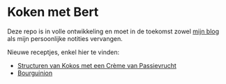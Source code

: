 # Koken met Bert

Deze repo is in volle ontwikkeling en moet in de toekomst zowel [mijn blog](https://kokenmetbert.wordpress.com/) als mijn persoonlijke notities vervangen.

Nieuwe receptjes, enkel hier te vinden:

* [Structuren van Kokos met een Crème van Passievrucht](./zoet/kokos%20passievrucht%20dessertbordje.md)
* [Bourguinion](./hoofdgerechten/Bourguinion.md)
